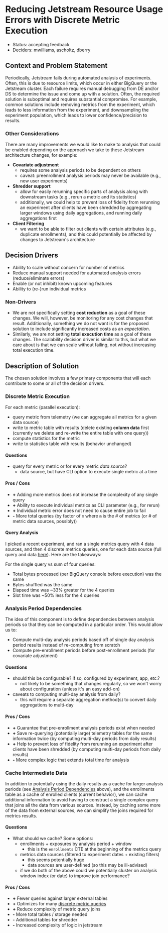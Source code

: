 # Reducing Jetstream Resource Usage Errors with Discrete Metric Execution

* Status: accepting feedback
* Deciders: mwilliams, ascholtz, dberry


## Context and Problem Statement

Periodically, Jetstream fails during automated analysis of experiments. Often, this is due to resource limits, which occur in either BigQuery or the Jetstream cluster. Each failure requires manual debugging from DE and/or DS to determine the issue and come up with a solution. Often, the required solution is suboptimal and requires substantial compromise. For example, common solutions include removing metrics from the experiment, which leads to less information from the experiment, and downsampling the experiment population, which leads to lower confidence/precision to results.

### Other Considerations
There are many improvements we would like to make to analysis that could be enabled depending on the approach we take to these Jetstream architecture changes, for example:
- **Covariate adjustment**
  - requires some analysis periods to be dependent on others
  - caveat: preenrollment analysis periods may never be available (e.g., new user experiments)
- **Shredder support**
  - allow for easily rerunning specific parts of analysis along with downstream tasks (e.g., rerun a metric and its statistics)
  - additionally, we could help to prevent loss of fidelity from rerunning an experiment after clients have been shredded by aggregating larger windows using daily aggregations, and running daily aggregations first
- **Client Filtering**
  - we want to be able to filter out clients with certain attributes (e.g., duplicate enrollments), and this could potentially be affected by changes to Jetstream's architecture


## Decision Drivers

* Ability to scale without concern for number of metrics
* Reduce manual support needed for automated analysis errors (reduce/eliminate errors)
* Enable (or not inhibit) known upcoming features
* Ability to (re-)run individual metrics

### Non-Drivers

* We are not specifically setting **cost reduction** as a goal of these changes. We will, however, be monitoring for any cost changes that result. Additionally, something we do not want is for the proposed solution to include significantly increased costs as an *expectation*.
* Similarly, we are not setting **total execution time** as a goal of these changes. The scalability decision driver is similar to this, but what we care about is that we can scale without failing, not without increasing total execution time.


## Description of Solution

The chosen solution involves a few primary components that will each contribute to some or all of the decision drivers.

### Discrete Metric Execution

For each metric (parallel execution):
* query metric from telemetry (we can aggregate all metrics for a given data source)
* write to metric table with results (delete existing **column data** first (currently we delete and re-write the entire table with one query))
* compute statistics for the metric
* write to statistics table with results (behavior unchanged)

#### Questions
* query for every metric or for every metric *data source*?
  * data source, but have CLI option to execute single metric at a time

#### Pros / Cons

* **+** Adding more metrics does not increase the complexity of any single query
* **+** Ability to execute individual metrics as CLI parameter (e.g., for rerun)
* **+** Individual metric error does not need to cause entire job to fail
* **-** More total queries (by factor of `m` where `m` is the # of metrics (or # of metric data sources, possibly))

#### Query Analysis

I picked a recent experiment, and ran a single metrics query with 4 data sources, and then 4 discrete metrics queries, one for each data source (full query and data [here](https://docs.google.com/document/d/1wcHTsnG75oeaABWswcnu_nv4RfKf5647LlaClJFi84c/edit#heading=h.73nlojxheztt)). Here are the takeaways:

For the single query vs sum of four queries:
* Total bytes processed (per BigQuery console before execution) was the same
* Bytes shuffled was the same
* Elapsed time was ~33% greater for the 4 queries
* Slot time was ~50% less for the 4 queries


### Analysis Period Dependencies

The idea of this component is to define dependencies between analysis periods so that they can be computed in a particular order. This would allow us to:
* Compute multi-day analysis periods based off of single day analysis period results instead of re-computing from scratch
* Compute pre-enrollment periods before post-enrollment periods (for covariate adjustment)

#### Questions
* should this be configurable? if so, configured by experiment, app, etc.?
  * not likely to be something that changes regularly, so we won't worry about configuration (unless it's an easy add-on)
* caveats to computing multi-day analysis from daily?
  * this will require a separate aggregation method(s) to convert daily aggregations to multi-day

#### Pros / Cons

* **+** Guarantee that pre-enrollment analysis periods exist when needed
* **+** Save re-querying (potentially large) telemetry tables for the same information twice (by computing multi-day periods from daily results)
* **+** Help to prevent loss of fidelity from rerunning an experiment after clients have been shredded (by computing multi-day periods from daily results)
* **-** More complex logic that extends total time for analysis


### Cache Intermediate Data

In addition to potentially using the daily results as a cache for larger analysis periods (see [Analysis Period Dependencies](#Analysis-Period-Dependencies) above), and the enrollments table as a cache of enrolled clients (current behavior), we can cache additional information to avoid having to construct a single complex query that joins all the data from various sources. Instead, by caching some more of the data from external sources, we can simplify the joins required for metrics results.

#### Questions

* What should we cache? Some options:
  * enrollments + exposures by analysis period + window
    * this is the `enrollments` CTE at the beginning of the metrics query
  * metrics data sources (filtered to experiment dates + existing filters)
    * this seems potentially huge
    * data sources are user-defined (so this may be ill-advised)
  * if we do both of the above could we potentially cluster on analysis window index (or date) to improve join performance?

#### Pros / Cons

* **+** Fewer queries against larger external tables
* **+** Optimizes for many [discrete metric queries](#discrete-metric-execution)
* **+** Reduce complexity of metric query joins
* **-** More total tables / storage needed
* **-** Additional tables for shredder
* **-** Increased complexity of logic in jetstream
